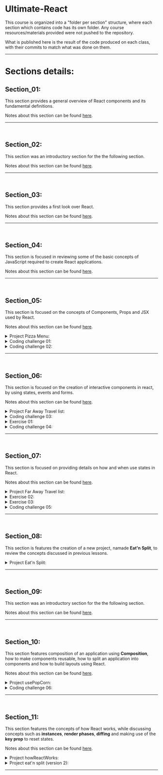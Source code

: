 # Ultimate-React

This course is organized into a "folder per section" structure, where each section which contains code has its own folder. Any course resources/materials provided were not pushed to the repository.

What is published here is the result of the code produced on each class, with their commits to match what was done on them.

<hr>

# Sections details:

## Section_01:

This section provides a general overview of React components and its fundamental definitions.

Notes about this section can be found [here](https://github.com/vonschappler/Ultimate-React/blob/main/Notes.md#section_01).

<hr>
<br>

## Section_02:

This section was an introductory section for the the following section.

Notes about this section can be found [here](https://github.com/vonschappler/Ultimate-React/blob/main/Notes.md#section_02).

<hr>
<br>

## Section_03:

This section provides a first look over React.

Notes about this section can be found [here](https://github.com/vonschappler/Ultimate-React/blob/main/Notes.md#section_03).

<hr>
<br>

## Section_04:

This section is focused in reviewing some of the basic concepts of JavaScript required to create React applications.

Notes about this section can be found [here](https://github.com/vonschappler/Ultimate-React/blob/main/Notes.md#section_04).

<hr>
<br>

## Section_05:

This section is focused on the concepts of Components, Props and JSX used by React.

Notes about this section can be found [here](https://github.com/vonschappler/Ultimate-React/blob/main/Notes.md#section_05).

<details>
<summary>Project Pizza Menu:</summary>

The (code for the) project completed can be found [here](Section_05/01-pizza-menu/).

</details>

<details>
<summary>Coding challenge 01:</summary>

The (code for the) first challenge can be found [here](Challenges/01-profile-card-v1/).

</details>

<details>
<summary>Coding challenge 02:</summary>

The (code for the) first challenge can be found [here](Challenges/02-profile-card-v2/).

</details>

<hr>
<br>

## Section_06:

This section is focused on the creation of interactive components in react, by using states, events and forms.

Notes about this section can be found [here](https://github.com/vonschappler/Ultimate-React/blob/main/Notes.md#section_06).

<details>
<summary>Project Far Away Travel list:</summary>

The (code for the) project completed can be found [here](Section_06/02-far-away/).

</details>

<details>
<summary>Coding challenge 03:</summary>

The (code for the) third challenge can be found [here](Challenges/03-date-counter-v1/).

</details>

<details>
<summary>Exercise 01:</summary>

The (code for the) first exercise can be found [here](Section_06/03-flashcard/).

</details>

<details>
<summary>Coding challenge 04:</summary>

The (code for the) fourth challenge can be found [here](Challenges/04-date-counter-v2/).

</details>

<hr>
<br>

## Section_07:

This section is focused on providing details on how and when use states in React.

Notes about this section can be found [here](https://github.com/vonschappler/Ultimate-React/blob/main/Notes.md#section_07).

<details>
<summary>Project Far Away Travel list:</summary>

The (code for the) project completed can be found [here](Section_07/01-far-away/).

</details>

<details>
<summary>Exercise 02:</summary>

The (code for the) second exercise can be found [here](Section_07/02-accordion/).

</details>

<details>
<summary>Exercise 03:</summary>

The (code for the) third exercise can be found [here](Section_07/04-accordion/).

</details>

<details>
<summary>Coding challenge 05:</summary>

The (code for the) fifth challenge can be found [here](Challenges/05-tip-calculator/).

</details>

<hr>
<br>

## Section_08:

This section is features the creation of a new project, namade **Eat'n Split**, to review the concepts discussed in previous lessons.

<details>
<summary>Project Eat'n Split:</summary>

The (code for the) project completed can be found [here](Section_08/01-eat-n-split/).

</details>

<hr>
<br>

## Section_09:

This section was an introductory section for the the following section.

Notes about this section can be found [here](https://github.com/vonschappler/Ultimate-React/blob/main/Notes.md#section_09).

<hr>
<br>

## Section_10:

This section features composition of an application using **Composition**, how to make components reusable, how to split an application into components and how to build layouts using React.

Notes about this section can be found [here](https://github.com/vonschappler/Ultimate-React/blob/main/Notes.md#section_10).

<details>
<summary>Project usePopCorn:</summary>

The (code for the) project completed can be found [here](Section_10/01-use-popcorn/).

</details>

<details>
<summary>Coding challenge 06:</summary>

The (code for the) sixth challenge can be found [here](Challenges/06-text-expander/).

</details>

<hr>
<br>

## Section_11:

This section features the concepts of how React works, while discussing concepts such as **instances**, **render phases**, **diffing** and making use of the **key prop** to reset states.

Notes about this section can be found [here](https://github.com/vonschappler/Ultimate-React/blob/main/Notes.md#section_11).

<details>
<summary>Project howReactWorks:</summary>

The (code for the) project completed can be found [here](Section_11/01-how-react-works/).

</details>

<details>
<summary>Project eat'n split (version 2):</summary>

The (code for the) project completed can be found [here](Section_11/02-eat-n-split/).

</details>

<hr>
<br>
